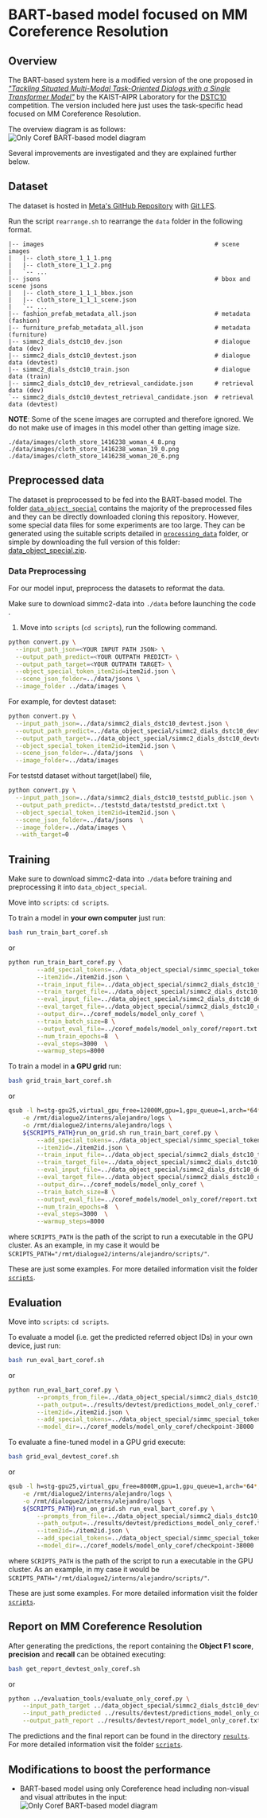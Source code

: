 # BART-based model focused on MM Coreference Resolution

## Overview
The BART-based system here is a modified version of the one proposed in [*"Tackling Situated Multi-Modal Task-Oriented Dialogs with a Single Transformer Model"*](https://openreview.net/forum?id=NajekV9uBas) by the KAIST-AIPR Laboratory for the [DSTC10](https://sites.google.com/dstc.community/dstc10/home) competition. The version included here just uses the task-specific head focused on MM Coreference Resolution.

The overview diagram is as follows:
![Only Coref BART-based model diagram](https://github.com/AlejandroSantorum/simmc2-Multimodal_Coreference_Resolution/blob/main/imgs/1head_bart_diagram.png)
<!---
<img src="imgs/1head_bart_diagram.png" width=650 height=320 alt="Only Coref BART-based model diagram">
-->

Several improvements are investigated and they are explained further below.


## **Dataset**
The dataset is hosted in [Meta's GitHub Repository](https://github.com/facebookresearch/simmc2) with [Git LFS](https://git-lfs.github.com/).

Run the script `rearrange.sh` to rearrange the `data` folder in the following format.

```
|-- images                                                # scene images
|   |-- cloth_store_1_1_1.png
|   |-- cloth_store_1_1_2.png
|   `-- ...
|-- jsons                                                 # bbox and scene jsons
|   |-- cloth_store_1_1_1_bbox.json
|   |-- cloth_store_1_1_1_scene.json
|   `-- ...
|-- fashion_prefab_metadata_all.json                      # metadata (fashion)
|-- furniture_prefab_metadata_all.json                    # metadata (furniture)
|-- simmc2_dials_dstc10_dev.json                          # dialogue data (dev)
|-- simmc2_dials_dstc10_devtest.json                      # dialogue data (devtest)
|-- simmc2_dials_dstc10_train.json                        # dialogue data (train)
|-- simmc2_dials_dstc10_dev_retrieval_candidate.json      # retrieval data (dev)
`-- simmc2_dials_dstc10_devtest_retrieval_candidate.json  # retrieval data (devtest)
```

**NOTE**: Some of the scene images are corrupted and therefore ignored. We do not make use of images in this model other than getting image size.
```
./data/images/cloth_store_1416238_woman_4_8.png
./data/images/cloth_store_1416238_woman_19_0.png
./data/images/cloth_store_1416238_woman_20_6.png
```


## **Preprocessed data**
The dataset is preprocessed to be fed into the BART-based model. The folder [`data_object_special`](https://github.com/AlejandroSantorum/simmc2-Multimodal_Coreference_Resolution/tree/main/models/bart_only_coref/data_object_special) contains the majority of the preprocessed files and they can be directly downloaded cloning this repository. However, some special data files for some experiments are too large. They can be generated using the suitable scripts detailed in [`processing_data`](https://github.com/AlejandroSantorum/simmc2-Multimodal_Coreference_Resolution/tree/main/models/bart_only_coref/processing_data) folder, or simple by downloading the full version of this folder: [data_object_special.zip](https://drive.google.com/file/d/1LsnwUyt_ZG-e1OS-Hiud7ERvU8jpD4KA/view?usp=sharing).


### **Data Preprocessing**
For our model input, preprocess the datasets to reformat the data. 

Make sure to download simmc2-data into `./data` before launching the code .

1. Move into `scripts` (`cd scripts`), run the following command.
```bash
python convert.py \
  --input_path_json=<YOUR INPUT PATH JSON> \
  --output_path_predict=<YOUR OUTPATH PREDICT> \
  --output_path_target=<YOUR OUTPATH TARGET> \
  --object_special_token_item2id=item2id.json \
  --scene_json_folder=../data/jsons \
  --image_folder ../data/images \
```

For example, for devtest dataset:
```bash
python convert.py \
  --input_path_json=../data/simmc2_dials_dstc10_devtest.json \
  --output_path_predict=../data_object_special/simmc2_dials_dstc10_devtest_predict.txt \
  --output_path_target=../data_object_special/simmc2_dials_dstc10_devtest_target.txt \
  --object_special_token_item2id=item2id.json \
  --scene_json_folder=../data/jsons  \
  --image_folder=../data/images 
```
For teststd dataset without target(label) file,
```bash
python convert.py \
  --input_path_json=../data/simmc2_dials_dstc10_teststd_public.json \
  --output_path_predict=../teststd_data/teststd_predict.txt \
  --object_special_token_item2id=item2id.json \
  --scene_json_folder=../data/jsons  \
  --image_folder=../data/images \
  --with_target=0
```

## **Training**
Make sure to download simmc2-data into `./data` before training and preprocessing it into `data_object_special`.

Move into `scripts`: `cd scripts`. 

To train a model in **your own computer** just run:
```bash
bash run_train_bart_coref.sh
```
or 
```bash
python run_train_bart_coref.py \
        --add_special_tokens=../data_object_special/simmc_special_tokens.json \
        --item2id=./item2id.json \
        --train_input_file=../data_object_special/simmc2_dials_dstc10_train_predict.txt \
        --train_target_file=../data_object_special/simmc2_dials_dstc10_train_target.txt  \
        --eval_input_file=../data_object_special/simmc2_dials_dstc10_devtest_predict.txt \
        --eval_target_file=../data_object_special/simmc2_dials_dstc10_devtest_target.txt \
        --output_dir=../coref_models/model_only_coref \
        --train_batch_size=8 \
        --output_eval_file=../coref_models/model_only_coref/report.txt \
        --num_train_epochs=8  \
        --eval_steps=3000  \
        --warmup_steps=8000
```

To train a model in **a GPU grid** run:
```bash
bash grid_train_bart_coref.sh
```
or
```bash
qsub -l h=stg-gpu25,virtual_gpu_free=12000M,gpu=1,gpu_queue=1,arch=*64*,test=*,centos=1,gpu_installed=1 \
    -e /rmt/dialogue2/interns/alejandro/logs \
    -o /rmt/dialogue2/interns/alejandro/logs \
    ${SCRIPTS_PATH}run_on_grid.sh run_train_bart_coref.py \
        --add_special_tokens=../data_object_special/simmc_special_tokens.json \
        --item2id=./item2id.json \
        --train_input_file=../data_object_special/simmc2_dials_dstc10_train_predict.txt \
        --train_target_file=../data_object_special/simmc2_dials_dstc10_train_target.txt  \
        --eval_input_file=../data_object_special/simmc2_dials_dstc10_devtest_predict.txt \
        --eval_target_file=../data_object_special/simmc2_dials_dstc10_devtest_target.txt \
        --output_dir=../coref_models/model_only_coref \
        --train_batch_size=8 \
        --output_eval_file=../coref_models/model_only_coref/report.txt \
        --num_train_epochs=8  \
        --eval_steps=3000  \
        --warmup_steps=8000
```
where `SCRIPTS_PATH` is the path of the script to run a executable in the GPU cluster. As an example, in my case it would be `SCRIPTS_PATH="/rmt/dialogue2/interns/alejandro/scripts/"`.

These are just some examples. For more detailed information visit the folder [`scripts`](https://github.com/AlejandroSantorum/simmc2-Multimodal_Coreference_Resolution/tree/main/models/bart_only_coref/scripts).

## **Evaluation**
Move into `scripts`: `cd scripts`. 

To evaluate a model (i.e. get the predicted referred object IDs) in your own device, just run:
```bash
bash run_eval_bart_coref.sh
```
or
```bash
python run_eval_bart_coref.py \
        --prompts_from_file=../data_object_special/simmc2_dials_dstc10_devtest_predict.txt \
        --path_output=../results/devtest/predictions_model_only_coref.txt \
        --item2id=./item2id.json \
        --add_special_tokens=../data_object_special/simmc_special_tokens.json \
        --model_dir=../coref_models/model_only_coref/checkpoint-38000
```

To evaluate a fine-tuned model in a GPU grid execute:
```bash
bash grid_eval_devtest_coref.sh
```
or
```bash
qsub -l h=stg-gpu25,virtual_gpu_free=8000M,gpu=1,gpu_queue=1,arch=*64*,test=*,centos=1,gpu_installed=1 \
    -e /rmt/dialogue2/interns/alejandro/logs \
    -o /rmt/dialogue2/interns/alejandro/logs \
    ${SCRIPTS_PATH}run_on_grid.sh run_eval_bart_coref.py \
        --prompts_from_file=../data_object_special/simmc2_dials_dstc10_devtest_predict.txt \
        --path_output=../results/devtest/predictions_model_only_coref.txt \
        --item2id=./item2id.json \
        --add_special_tokens=../data_object_special/simmc_special_tokens.json \
        --model_dir=../coref_models/model_only_coref/checkpoint-38000
```
where `SCRIPTS_PATH` is the path of the script to run a executable in the GPU cluster. As an example, in my case it would be `SCRIPTS_PATH="/rmt/dialogue2/interns/alejandro/scripts/"`.

These are just some examples. For more detailed information visit the folder [`scripts`](https://github.com/AlejandroSantorum/simmc2-Multimodal_Coreference_Resolution/tree/main/models/bart_only_coref/scripts).

## **Report on MM Coreference Resolution**
After generating the predictions, the report containing the **Object F1 score**, **precision** and **recall** can be obtained executing:
```bash
bash get_report_devtest_only_coref.sh
```
or
```bash
python ../evaluation_tools/evaluate_only_coref.py \
    --input_path_target ../data_object_special/simmc2_dials_dstc10_devtest_target.txt \
    --input_path_predicted ../results/devtest/predictions_model_only_coref.txt \
    --output_path_report ../results/devtest/report_model_only_coref.txt
```
The predictions and the final report can be found in the directory [`results`](https://github.com/AlejandroSantorum/simmc2-Multimodal_Coreference_Resolution/tree/main/models/bart_only_coref/results). For more detailed information visit the folder [`scripts`](https://github.com/AlejandroSantorum/simmc2-Multimodal_Coreference_Resolution/tree/main/models/bart_only_coref/scripts).


## Modifications to boost the performance

- BART-based model using only Coreference head including non-visual and visual attributes in the input:
![Only Coref BART-based model diagram](https://github.com/AlejandroSantorum/simmc2-Multimodal_Coreference_Resolution/blob/main/imgs/detailed_bart_diagram_attrs_emphasized.png)
<!---
<img src="imgs/detailed_bart_diagram_attrs_emphasized.png" width=650 height=320 alt="Only Coref BART-based model detailed diagram">
-->